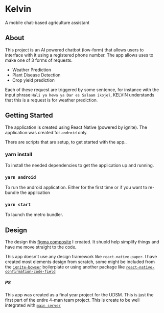 # Kelvin

A mobile chat-based agriculture assistant

## About

This project is an AI powered chatbot (low-form) that allows users to interface with it using a registered phone number.
The app allows uses to make one of 3 forms of requests.

 - Weather Prediction
 - Plant Disease Detection
 - Crop yield prediction

Each of these request are triggered by some sentence, for instance with the input phrase `Hali ya hewa ya Dar es Salaam ikoje?`, KELVIN understands that this is a request is for weather prediction.

## Getting Started

The application is created using React Native (powered by ignite). The application was created for `android` only.

There are scripts that are setup, to get started with the app..

### yarn install

To install the needed dependencies to get the application up and running.

### `yarn android`

To run the android application. Either for the first time or if you want to re-bundle the application

### `yarn start`

To launch the metro bundler.

## Design

The design this [figma composite](https://www.figma.com/file/Ou4oSmu5ssGO8axsMz1qS1/Kelvin-App-Design?node-id=1%3A2) I created. It shuold help simplify things and have me move straight to the code.

This app doesn't use any design framework like `react-native-paper`. I have created most elements design from scratch, some might be included from the [`ignite-bowser`](https://github.com/infinitered/ignite-bowser) boilerplate or using another package like [`react-native-confirmation-code-field`](https://github.com/retyui/react-native-confirmation-code-field)

##### PS
This app was created as a final year project for the UDSM. 
This is just the first part of the entire 4-man team project. This is create to be well integrated with [`main server`](https://github.com/iam-kevin/kelvin)

